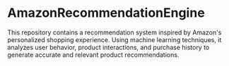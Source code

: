 # AmazonRecommendationEngine
This repository contains a recommendation system inspired by Amazon's personalized shopping experience. Using machine learning techniques, it analyzes user behavior, product interactions, and purchase history to generate accurate and relevant product recommendations.
